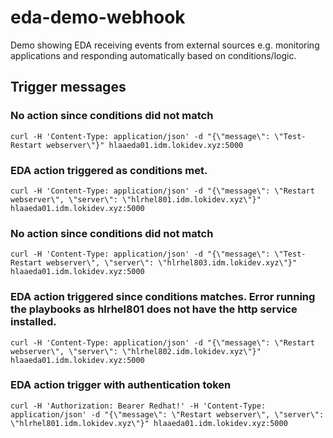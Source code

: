 # eda-demo-webhook
Demo showing EDA receiving events from external sources e.g. monitoring applications and responding automatically based on conditions/logic.
## Trigger messages

### No action since conditions did not match
~~~
curl -H 'Content-Type: application/json' -d "{\"message\": \"Test-Restart webserver\"}" hlaaeda01.idm.lokidev.xyz:5000
~~~

### EDA action triggered as conditions met.
~~~
curl -H 'Content-Type: application/json' -d "{\"message\": \"Restart webserver\", \"server\": \"hlrhel801.idm.lokidev.xyz\"}" hlaaeda01.idm.lokidev.xyz:5000
~~~

### No action since conditions did not match
~~~
curl -H 'Content-Type: application/json' -d "{\"message\": \"Test-Restart webserver\", \"server\": \"hlrhel803.idm.lokidev.xyz\"}" hlaaeda01.idm.lokidev.xyz:5000
~~~

### EDA action triggered since conditions matches. Error running the playbooks as hlrhel801 does not have the http service installed.
~~~
curl -H 'Content-Type: application/json' -d "{\"message\": \"Restart webserver\", \"server\": \"hlrhel802.idm.lokidev.xyz\"}" hlaaeda01.idm.lokidev.xyz:5000
~~~
### EDA action trigger with authentication token
~~~
curl -H 'Authorization: Bearer Redhat!' -H 'Content-Type: application/json' -d "{\"message\": \"Restart webserver\", \"server\": \"hlrhel801.idm.lokidev.xyz\"}" hlaaeda01.idm.lokidev.xyz:5000
~~~
